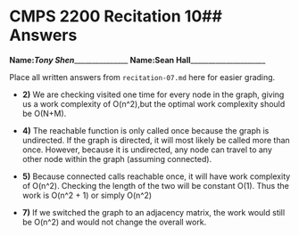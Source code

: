 # CMPS 2200 Recitation 10## Answers

**Name:**_____Tony Shen____________________
**Name:**__Sean Hall_______________________


Place all written answers from `recitation-07.md` here for easier grading.



- **2)** We are checking visited one time for every node in the graph, giving us a work complexity of O(n^2),but the optimal work complexity should be O(N+M). 

- **4)** The reachable function is only called once because the graph is undirected. If the graph is directed, it will most likely be called more than once. However, because it is undirected, any node can travel to any other node within the graph (assuming connected).

- **5)** Because connected calls reachable once, it will have work complexity of O(n^2). Checking the length of the two will be constant O(1). Thus the work is O(n^2 + 1) or simply O(n^2)

- **7)** If we switched the graph to an adjacency matrix, the work would still be O(n^2) and would not change the overall work. 
